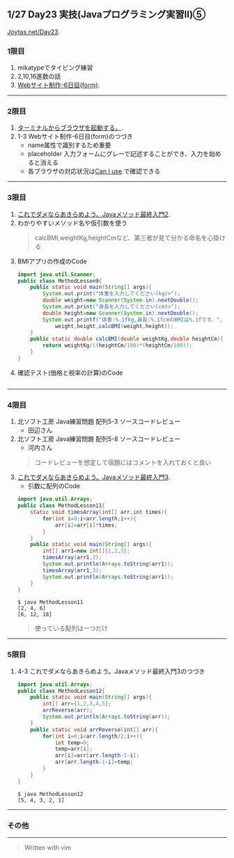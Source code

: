 ## 1/27 Day23 実技(Javaプログラミング実習Ⅱ)⑤
[Joytas.net/Day23](https://joytas.net/%e8%a8%93%e7%b7%b4/day23).
### 1限目
1. mikatypeでタイピング練習
2. 2,10,16進数の話
3. [Webサイト制作-6日目(form)](https://joytas.net/programming/website/website06).
---
### 2限目
1. [ターミナルからブラウザを起動する。](https://joytas.net/mac/open_browser_from_terminal).
1. 1-3 Webサイト制作-6日目(form)のつづき
	- name属性で識別するため重要
	- placeholder 入力フォームにグレーで記述することができ、入力を始めると消える  
	- 各ブラウザの対応状況は[Can I use](https://caniuse.com/#home).で確認できる
---
### 3限目
1. [これでダメならあきらめよう。Javaメソッド最終入門2](https://joytas.net/programming/java_last_method_2).
1. わかりやすいメソッド名や仮引数を使う
	> calcBMI,weightKg,heightCmなど、第三者が見て分かる命名を心掛ける
1. BMIアプリの作成のCode
	~~~java
	import java.util.Scanner;
	public class MethodLesson9{
		public static void main(String[] args){
			System.out.print("体重を入力してください(kg)>");
			double weight=new Scanner(System.in).nextDouble();
			System.out.print("身長を入力してください(cm)>");
			double height=new Scanner(System.in).nextDouble();
			System.out.printf("体重:%.1fkg,身長:%.1fcmのBMIは%.1fです。",
				weight,height,calcBMI(weight,height));
		}
		public static double calcBMI(double weightKg,double heightCm){
			return weightKg/((heightCm/100)*(heightCm/100));
		}
	}
	~~~
1. 確認テスト(価格と税率の計算)のCode
~~~java
~~~
---
### 4限目
1. 北ソフト工房 Java練習問題 配列5-3 ソースコードレビュー
	- 田辺さん
1. 北ソフト工房 Java練習問題 配列5-8 ソースコードレビュー
	- 河内さん
	> コードレビューを想定して宿題にはコメントを入れておくと良い
1. [これでダメならあきらめよう。Javaメソッド最終入門3](https://joytas.net/programming/java_last_method_3).
	- 引数に配列のCode
	~~~java
	import java.util.Arrays;
	public class MethodLesson11{
		static void timesArray(int[] arr,int times){
			for(int i=0;i<arr.length;i++){
				arr[i]=arr[i]*times;
			}
		}
		public static void main(String[] args){
			int[] arr1=new int[]{1,2,3};
			timesArray(arr1,2);
			System.out.println(Arrays.toString(arr1));
			timesArray(arr1,3);
			System.out.println(Arrays.toString(arr1));
		}
	}
	~~~
	~~~
	$ java MethodLesson11
	[2, 4, 6]
	[6, 12, 18]
	~~~
	> 使っている配列は一つだけ
---
### 5限目
1. 4-3 これでダメならあきらめよう。Javaメソッド最終入門3のつづき
	~~~java
	import java.util.Arrays;
	public class MethodLesson12{
		public static void main(String[] args){
			int[] arr={1,2,3,4,5};
			arrReverse(arr);
			System.out.println(Arrays.toString(arr));
		}
		public static void arrReverse(int[] arr){
			for(int i=0;i<arr.length/2;i++){
				int temp=0;
				temp=arr[i];
				arr[i]=arr[arr.length-1-i];
				arr[arr.length-1-i]=temp;
			}
		}
	}
	~~~
	~~~
	$ java MethodLesson12
	[5, 4, 3, 2, 1]
	~~~
---
### その他
---
> Written with vim
